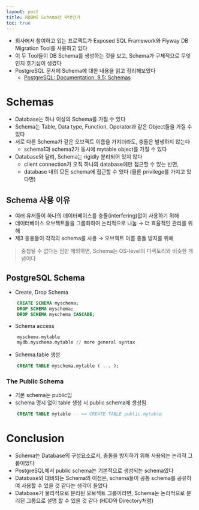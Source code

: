 ```yaml
---
layout: post
title: RDBMS Schema란 무엇인가
toc: true
---
```


- 회사에서 참여하고 있는 프로젝트가 Exposed SQL Framework와 Flyway DB Migration Tool를 사용하고 있다
- 이 두 Tool들이 DB Schema를 생성하는 것을 보고, Schema가 구체적으로 무엇인지 호기심이 생겼다
- PostgreSQL 문서에 Schema에 대한 내용을 읽고 정리해보았다
    - [PostgreSQL: Documentation: 9.5: Schemas](https://www.postgresql.org/docs/9.5/ddl-schemas.html)

# Schemas

- Database는 하나 이상의 Schema를 가질 수 있다
- Schema는 Table, Data type, Function, Operator과 같은 Object들을 가질 수 있다
- 서로 다른 Schema가 같은 오브젝트 이름을 가지더라도, 충돌은 발생하지 않는다
    - schema1과 schema2가 동시에 mytable object를 가질 수 있다
- Database와 달리, Schema는 rigidly 분리되어 있지 않다
    - client connection가 오직 하나의 database에만 접근할 수 있는 반면,
    - database 내의 모든 schema에 접근할 수 있다 (물론 privilege를 가지고 있다면)

## Schema 사용 이유

- 여러 유저들이 하나의 데이터베이스를 충돌(interfering)없이 사용하기 위해
- 데이터베이스 오브젝트들을 그룹화하여 논리적으로 나눔 → 더 효율적인 관리를 위해
- 제3 응용들이 각각의 schema를 사용 → 오브젝트 이름 충돌 방지를 위해

> 중첩될 수 없다는 점만 제외하면, Schema는 OS-level의 디렉토리와 비슷한 개념이다

## PostgreSQL Schema

- Create, Drop Schema

```sql
    CREATE SCHEMA myschema;
    DROP SCHEMA myschema;
    DROP SCHEMA myschema CASCADE;
```

- Schema access

```sql
    myschema.mytable
    mydb.myschema.mytable // more general syntax
```

- Schema.table 생성

```sql
    CREATE TABLE myschema.mytable ( ... );
```

### The Public Schema

- 기본 schema는 public임
- schema 명시 없이 table 생성 시 public schema에 생성됨

```sql
    CREATE TABLE mytable -- == CREATE TABLE public.mytable
```

# Conclusion

- Schema는 Database의 구성요소로서, 충돌을 방지하기 위해 사용되는 논리적 그룹이었다
- PostgreSQL에서 public schema는 기본적으로 생성되는 schema였다
- Database와 대비되는 Schema의 이점은, schema들이 공통 schema를 공유하여 사용할 수 있을 것 같다는 생각이 들었다
- Database가 물리적으로 분리된 오브젝트 그룹이라면, Schema는 논리적으로 분리된 그룹으로 설명 할 수 있을 것 같다 (HDD와 Directory처럼)